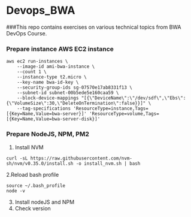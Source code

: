 # Devops_BWA

###This repo contains exercises on various technical topics from BWA DevOps Course. 
 
### Prepare instance AWS EC2 instance 

```
aws ec2 run-instances \
    --image-id ami-bwa-instance \
    --count 1 \
    --instance-type t2.micro \
    --key-name bwa-id-key \
    --security-group-ids sg-07570e17ab8331f13 \
    --subnet-id subnet-00b5ede5e160caa59 \
    --block-device-mappings "[{\"DeviceName\":\"/dev/sdf\",\"Ebs\":{\"VolumeSize\":30,\"DeleteOnTermination\":false}}]" \
    --tag-specifications 'ResourceType=instance,Tags=[{Key=Name,Value=bwa-server}]' 'ResourceType=volume,Tags=[{Key=Name,Value=bwa-server-disk}]'
  ```

### Prepare NodeJS, NPM, PM2

1. Install NVM 
```
curl -sL https://raw.githubusercontent.com/nvm-sh/nvm/v0.35.0/install.sh -o install_nvm.sh | bash
```
2.Reload bash profile
```
source ~/.bash_profile
node -v
```
3. Install nodeJS and NPM
4. Check version 
